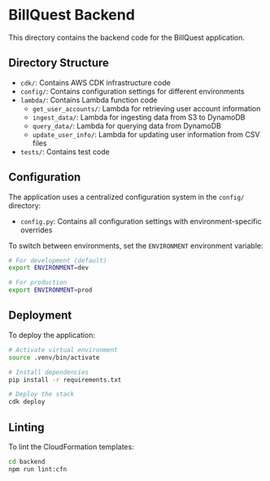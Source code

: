 # BillQuest Backend

This directory contains the backend code for the BillQuest application.

## Directory Structure

- `cdk/`: Contains AWS CDK infrastructure code
- `config/`: Contains configuration settings for different environments
- `lambda/`: Contains Lambda function code
  - `get_user_accounts/`: Lambda for retrieving user account information
  - `ingest_data/`: Lambda for ingesting data from S3 to DynamoDB
  - `query_data/`: Lambda for querying data from DynamoDB
  - `update_user_info/`: Lambda for updating user information from CSV files
- `tests/`: Contains test code

## Configuration

The application uses a centralized configuration system in the `config/` directory:

- `config.py`: Contains all configuration settings with environment-specific overrides

To switch between environments, set the `ENVIRONMENT` environment variable:

```bash
# For development (default)
export ENVIRONMENT=dev

# For production
export ENVIRONMENT=prod
```

## Deployment

To deploy the application:

```bash
# Activate virtual environment
source .venv/bin/activate

# Install dependencies
pip install -r requirements.txt

# Deploy the stack
cdk deploy
```

## Linting

To lint the CloudFormation templates:

```bash
cd backend
npm run lint:cfn
```